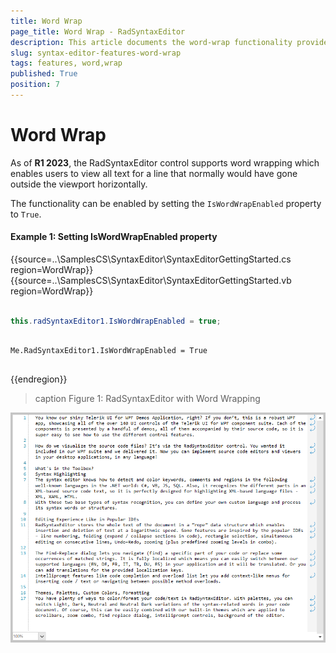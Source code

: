 ```yaml
---
title: Word Wrap
page_title: Word Wrap - RadSyntaxEditor
description: This article documents the word-wrap functionality provided by the RadSyntaxEditor control.
slug: syntax-editor-features-word-wrap
tags: features, word,wrap
published: True
position: 7
---
```


# Word Wrap

As of **R1 2023**, the RadSyntaxEditor control supports word wrapping which enables users to view all text for a line that normally would have gone outside the viewport horizontally.

The functionality can be enabled by setting the `IsWordWrapEnabled` property to `True`.

#### Example 1: Setting IsWordWrapEnabled property

{{source=..\SamplesCS\SyntaxEditor\SyntaxEditorGettingStarted.cs region=WordWrap}}
{{source=..\SamplesCS\SyntaxEditor\SyntaxEditorGettingStarted.vb region=WordWrap}}

````C#

this.radSyntaxEditor1.IsWordWrapEnabled = true;  


````
````VB.NET

Me.RadSyntaxEditor1.IsWordWrapEnabled = True


````

{{endregion}} 

>caption Figure 1: RadSyntaxEditor with Word Wrapping

![WinForms RadSyntaxEditor Word Wrap](images/winforms-radsyntaxeditor-word-wrap.png)





 
